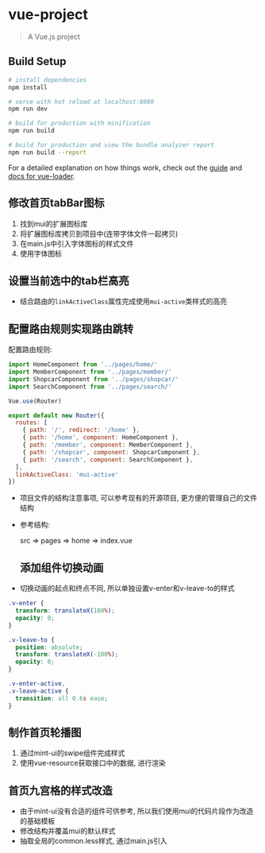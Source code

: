 # vue-project

> A Vue.js project

## Build Setup

``` bash
# install dependencies
npm install

# serve with hot reload at localhost:8080
npm run dev

# build for production with minification
npm run build

# build for production and view the bundle analyzer report
npm run build --report
```

For a detailed explanation on how things work, check out the [guide](http://vuejs-templates.github.io/webpack/) and [docs for vue-loader](http://vuejs.github.io/vue-loader).
## 修改首页tabBar图标

1. 找到mui的扩展图标库
2. 将扩展图标库拷贝到项目中(连带字体文件一起拷贝)
3. 在main.js中引入字体图标的样式文件
4. 使用字体图标

## 设置当前选中的tab栏高亮

- 结合路由的`linkActiveClass`属性完成使用`mui-active`类样式的高亮

## 配置路由规则实现路由跳转
配置路由规则:

  ```javascript
  import HomeComponent from '../pages/home/'
  import MemberComponent from '../pages/member/'
  import ShopcarComponent from '../pages/shopcar/'
  import SearchComponent from '../pages/search/'

  Vue.use(Router)

  export default new Router({
    routes: [
      { path: '/', redirect: '/home' },
      { path: '/home', component: HomeComponent },
      { path: '/member', component: MemberComponent },
      { path: '/shopcar', component: ShopcarComponent },
      { path: '/search', component: SearchComponent },
    ],
    linkActiveClass: 'mui-active'
  })
  ```
  - 项目文件的结构注意事项, 可以参考现有的开源项目, 更方便的管理自己的文件结构

- 参考结构:

  src => pages => home => index.vue

  ## 添加组件切换动画

- 切换动画的起点和终点不同, 所以单独设置v-enter和v-leave-to的样式

```css
.v-enter {
  transform: translateX(100%);
  opacity: 0;
}

.v-leave-to {
  position: absolute;
  transform: translateX(-100%);
  opacity: 0;
}

.v-enter-active,
.v-leave-active {
  transition: all 0.6s ease;
}
```

## 制作首页轮播图

1. 通过mint-ui的swipe组件完成样式
2. 使用vue-resource获取接口中的数据, 进行渲染

## 首页九宫格的样式改造

- 由于mint-ui没有合适的组件可供参考, 所以我们使用mui的代码片段作为改造的基础模板
- 修改结构并覆盖mui的默认样式
- 抽取全局的common.less样式, 通过main.js引入